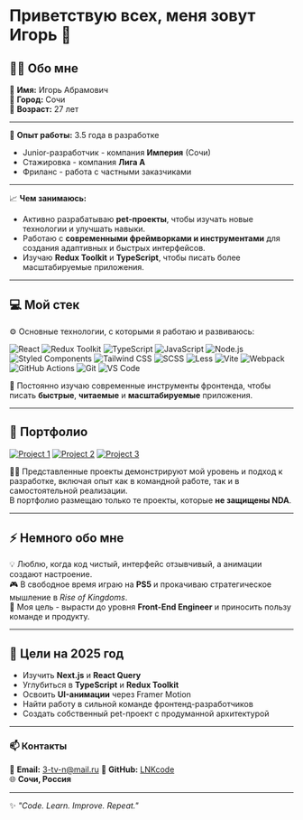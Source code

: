 # Приветствую всех, меня зовут Игорь 👋

## 👨‍💻 Обо мне

👤 **Имя:** Игорь Абрамович  
📍 **Город:** Сочи  
🎂 **Возраст:** 27 лет  

---

💼 **Опыт работы:** 3.5 года в разработке  
- Junior-разработчик - компания **Империя** (Сочи)  
- Стажировка - компания **Лига А**  
- Фриланс - работа с частными заказчиками  

---

📈 **Чем занимаюсь:**
- Активно разрабатываю **pet-проекты**, чтобы изучать новые технологии и улучшать навыки.  
- Работаю с **современными фреймворками и инструментами** для создания адаптивных и быстрых интерфейсов.  
- Изучаю **Redux Toolkit** и **TypeScript**, чтобы писать более масштабируемые приложения.  

---

## 💻 Мой стек

⚙️ Основные технологии, с которыми я работаю и развиваюсь:

![React](https://img.shields.io/badge/-React-20232A?style=for-the-badge&logo=react)
![Redux Toolkit](https://img.shields.io/badge/-Redux%20Toolkit-764ABC?style=for-the-badge&logo=redux)
![TypeScript](https://img.shields.io/badge/-TypeScript-007ACC?style=for-the-badge&logo=typescript)
![JavaScript](https://img.shields.io/badge/-JavaScript-F7DF1E?style=for-the-badge&logo=javascript)
![Node.js](https://img.shields.io/badge/-Node.js-339933?style=for-the-badge&logo=node.js)
![Styled Components](https://img.shields.io/badge/-Styled%20Components-DB7093?style=for-the-badge&logo=styledcomponents)
![Tailwind CSS](https://img.shields.io/badge/-Tailwind%20CSS-06B6D4?style=for-the-badge&logo=tailwindcss)
![SCSS](https://img.shields.io/badge/-SCSS-CC6699?style=for-the-badge&logo=sass)
![Less](https://img.shields.io/badge/-Less-1D365D?style=for-the-badge&logo=less)
![Vite](https://img.shields.io/badge/-Vite-646CFF?style=for-the-badge&logo=vite)
![Webpack](https://img.shields.io/badge/-Webpack-8DD6F9?style=for-the-badge&logo=webpack)
![GitHub Actions](https://img.shields.io/badge/-GitHub%20Actions-2088FF?style=for-the-badge&logo=githubactions)
![Git](https://img.shields.io/badge/-Git-F05032?style=for-the-badge&logo=git)
![VS Code](https://img.shields.io/badge/-VS%20Code-007ACC?style=for-the-badge&logo=visualstudiocode)

🧠 Постоянно изучаю современные инструменты фронтенда, чтобы писать **быстрые**, **читаемые** и **масштабируемые** приложения.

---

## 🧩 Портфолио

[![Project 1](https://via.placeholder.com/150)](https://lnkcode.github.io/chess/chess-build/)
[![Project 2](https://via.placeholder.com/150)](https://lnkcode.github.io/Cat-Energy/)
[![Project 3](https://via.placeholder.com/150)](https://lnkcode.github.io/1851473-device-36/)

👨‍💻 Представленные проекты демонстрируют мой уровень и подход к разработке, включая опыт как в командной работе, так и в самостоятельной реализации.  
В портфолио размещаю только те проекты, которые **не защищены NDA**.

---

## ⚡ Немного обо мне

💡 Люблю, когда код чистый, интерфейс отзывчивый, а анимации создают настроение.  
🎮 В свободное время играю на **PS5** и прокачиваю стратегическое мышление в *Rise of Kingdoms*.  
🌱 Моя цель - вырасти до уровня **Front-End Engineer** и приносить пользу команде и продукту.

---

## 🎯 Цели на 2025 год

- Изучить **Next.js** и **React Query**  
- Углубиться в **TypeScript** и **Redux Toolkit**  
- Освоить **UI-анимации** через Framer Motion  
- Найти работу в сильной команде фронтенд-разработчиков  
- Создать собственный pet-проект с продуманной архитектурой

---

### 📫 Контакты
📧 **Email:** 3-tv-n@mail.ru 
💼 **GitHub:** [LNKcode](https://github.com/LNKcode)  
🌐 **Сочи, Россия**

---

✨ *"Code. Learn. Improve. Repeat."*
